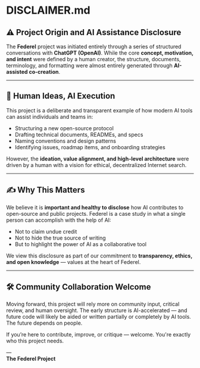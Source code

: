 # DISCLAIMER.md

## ⚠️ Project Origin and AI Assistance Disclosure

The **Federel** project was initiated entirely through a series of structured conversations with **ChatGPT (OpenAI)**. While the core **concept, motivation, and intent** were defined by a human creator, the structure, documents, terminology, and formatting were almost entirely generated through **AI-assisted co-creation**.

---

## 🧠 Human Ideas, AI Execution

This project is a deliberate and transparent example of how modern AI tools can assist individuals and teams in:
- Structuring a new open-source protocol
- Drafting technical documents, READMEs, and specs
- Naming conventions and design patterns
- Identifying issues, roadmap items, and onboarding strategies

However, the **ideation, value alignment, and high-level architecture** were driven by a human with a vision for ethical, decentralized Internet search.

---

## ✍️ Why This Matters

We believe it is **important and healthy to disclose** how AI contributes to open-source and public projects. Federel is a case study in what a single person can accomplish with the help of AI:

- Not to claim undue credit
- Not to hide the true source of writing
- But to highlight the power of AI as a collaborative tool

We view this disclosure as part of our commitment to **transparency, ethics, and open knowledge** — values at the heart of Federel.

---

## 🛠️ Community Collaboration Welcome

Moving forward, this project will rely more on community input, critical review, and human oversight. The early structure is AI-accelerated — and future code will likely be aided or written partially or completely by AI tools. The future depends on people.

If you’re here to contribute, improve, or critique — welcome. You're exactly who this project needs.

—  
**The Federel Project**

